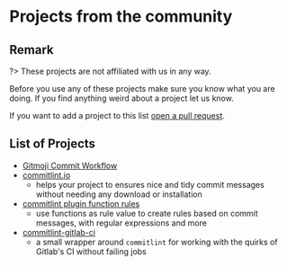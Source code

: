 # Projects from the community

## Remark

?> These projects are not affiliated with us in any way.

Before you use any of these projects make sure you know what you are doing. If you find anything weird about a project let us know.

If you want to add a project to this list [open a pull request](https://github.com/conventional-changelog/commitlint/pulls).

## List of Projects

- [Gitmoji Commit Workflow](https://github.com/arvinxx/gitmoji-commit-workflow)
- [commitlint.io](https://github.com/tomasen/commitlintio)
  - helps your project to ensures nice and tidy commit messages without needing any download or installation
- [commitlint plugin function rules](https://github.com/vidavidorra/commitlint-plugin-function-rules)
  - use functions as rule value to create rules based on commit messages, with regular expressions and more
- [commitlint-gitlab-ci](https://gitlab.com/dmoonfire/commitlint-gitlab-ci/)
  - a small wrapper around `commitlint` for working with the quirks of Gitlab's CI without failing jobs

